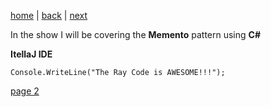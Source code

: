 [home](./page01.md) | [back](./page01.md) | [next](./page02.md)

In the show I will be covering the **Memento** pattern using **C#**

**ItellaJ IDE**

```
Console.WriteLine("The Ray Code is AWESOME!!!");
```



[page 2](./page02.md)
